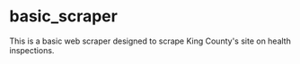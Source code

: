 # basic_scraper

This is a basic web scraper designed to scrape King County's
site on health inspections.
